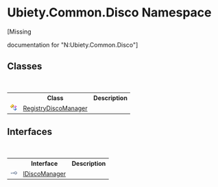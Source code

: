 # Ubiety.Common.Disco Namespace
 

\[Missing <summary> documentation for "N:Ubiety.Common.Disco"\]


## Classes
&nbsp;<table><tr><th></th><th>Class</th><th>Description</th></tr><tr><td>![Public class](media/pubclass.gif "Public class")</td><td><a href="baec588c-12d5-6e38-a0ff-d8df77f705b9">RegistryDiscoManager</a></td><td /></tr></table>

## Interfaces
&nbsp;<table><tr><th></th><th>Interface</th><th>Description</th></tr><tr><td>![Public interface](media/pubinterface.gif "Public interface")</td><td><a href="2fe1b2b8-c5e9-5588-4e5e-f30ab5679aee">IDiscoManager</a></td><td /></tr></table>&nbsp;
